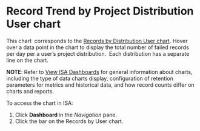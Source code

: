 # Record Trend by Project Distribution User chart

This chart  corresponds to the [Records by Distribution User
chart](Records_by_Distribution_User_Chart). Hover over a data point
in the chart to display the total number of failed records per day per a
user’s project distribution.  Each distribution has a separate line on
the chart.

<span style="font-weight: bold;">NOTE</span>: Refer to [View ISA
Dashboards](View_ISA_Dashboards) for general information about
charts, including the type of data charts display, configuration of
retention parameters for metrics and historical data, and how record
counts differ on charts and reports.

To access the chart in ISA:

1.  Click <span style="text-indent: -20px;font-weight: bold;">Dashboard
    </span>in the
    <span style="text-indent: -20px;font-style: italic;">Navigation</span>
    pane.
2.  Click the bar on the Records by User chart.
